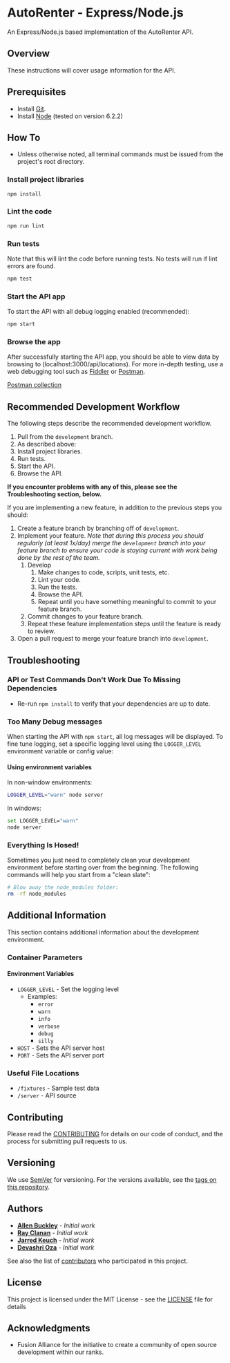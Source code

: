 # AutoRenter - Express/Node.js

An Express/Node.js based implementation of the AutoRenter API.

## Overview

These instructions will cover usage information for the API.

## Prerequisites

- Install [Git](https://git-scm.com/downloads).
- Install [Node](https://nodejs.org/en/download/) (tested on version 6.2.2)

## How To

- Unless otherwise noted, all terminal commands must be issued from the project's root directory.

### Install project libraries

```bash
npm install
```

### Lint the code

```bash
npm run lint
```

### Run tests

Note that this will lint the code before running tests. No tests will run if lint errors are found.

```bash
npm test
```

### Start the API app

To start the API with all debug logging enabled (recommended):

```bash
npm start
```

### Browse the app

After successfully starting the API app, you should be able to view data by browsing to (localhost:3000/api/locations).
For more in-depth testing, use a web debugging tool such as [Fiddler](https://www.telerik.com/download/fiddler) or [Postman](https://www.getpostman.com/).

[Postman collection](https://www.getpostman.com/collections/5530fbffa46505020891)

## Recommended Development Workflow

The following steps describe the recommended development workflow.

1. Pull from the `development` branch.
2. As described above:
  1. Install project libraries.
  2. Run tests.
  3. Start the API.
3. Browse the API.

**If you encounter problems with any of this, please see the Troubleshooting section, below.**

If you are implementing a new feature, in addition to the previous steps you should:

1. Create a feature branch by branching off of `development`.
2. Implement your feature. *Note that during this process you should regularly (at least 1x/day) merge the `development` branch into your feature branch to ensure your code is staying current with work being done by the rest of the team.*
	1. Develop
		1. Make changes to code, scripts, unit tests, etc.
		2. Lint your code.
		3. Run the tests.
		4. Browse the API.
		5. Repeat until you have something meaningful to commit to your feature branch.
	2. Commit changes to your feature branch.
	3. Repeat these feature implementation steps until the feature is ready to review.
3. Open a pull request to merge your feature branch into `development`.

## Troubleshooting

### API or Test Commands Don't Work Due To Missing Dependencies

* Re-run `npm install` to verify that your dependencies are up to date.


### Too Many Debug messages

When starting the API with `npm start`, all log messages will be displayed. To fine tune logging, set a specific logging level using the `LOGGER_LEVEL` environment variable or config value:

#### Using environment variables
In non-window environments:
```bash
LOGGER_LEVEL="warn" node server
```

In windows:
```bash
set LOGGER_LEVEL="warn"
node server
```

### Everything Is Hosed!

Sometimes you just need to completely clean your development environment before starting over from the beginning. The following commands will help you start from a "clean slate":

```bash
# Blow away the node_modules folder:
rm -rf node_modules

```


## Additional Information

This section contains additional information about the development environment.

### Container Parameters

#### Environment Variables

* `LOGGER_LEVEL` - Set the logging level
  * Examples:
    * `error`
    * `warn`
    * `info`
    * `verbose`
    * `debug`
    * `silly`
* `HOST` - Sets the API server host
* `PORT` - Sets the API server port

### Useful File Locations

* `/fixtures` - Sample test data
* `/server` - API source

## Contributing

Please read the [CONTRIBUTING](./CONTRIBUTING.md) for details on our code of conduct, and the process for submitting pull requests to us.

## Versioning

We use [SemVer](http://semver.org/) for versioning. For the versions available, see the [tags on this repository]().

## Authors

* [**Allen Buckley**](https://github.com/allensb) - *Initial work*
* [**Ray Clanan**](https://github.com/rclanan) - *Initial work*
* [**Jarred Keuch**](https://github.com/jarredkeuch) - *Initial work*
* [**Devashri Oza**](https://github.com/Devashri) - *Initial work*

See also the list of [contributors]() who participated in this project.

## License

This project is licensed under the MIT License - see the [LICENSE](LICENSE) file for details

## Acknowledgments

* Fusion Alliance for the initiative to create a community of open source development within our ranks.
